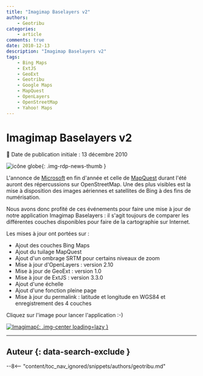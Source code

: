 ```yaml
---
title: "Imagimap Baselayers v2"
authors:
    - Geotribu
categories:
    - article
comments: true
date: 2010-12-13
description: "Imagimap Baselayers v2"
tags:
    - Bing Maps
    - ExtJS
    - GeoExt
    - Geotribu
    - Google Maps
    - MapQuest
    - OpenLayers
    - OpenStreetMap
    - Yahoo! Maps
---
```


# Imagimap Baselayers v2

:calendar: Date de publication initiale : 13 décembre 2010

![icône globe](https://cdn.geotribu.fr/img/internal/icons-rdp-news/world.png "icône globe"){: .img-rdp-news-thumb }

L'annonce de [Microsoft](http://www.bing.com/community/site_blogs/b/maps/archive/2010/11/23/bing-engages-open-maps-community.aspx) en fin d'année et celle de [MapQuest](http://blog.mapquest.com/) durant l'été auront des répercussions sur OpenStreetMap. Une des plus visibles est la mise à disposition des images aériennes et satellites de Bing à des fins de numérisation.

Nous avons donc profité de ces événements pour faire une mise à jour de notre application Imagimap Baselayers : il s'agit toujours de comparer les différentes couches disponibles pour faire de la cartographie sur Internet.

Les mises à jour ont portées sur :

- Ajout des couches Bing Maps
- Ajout du tuilage MapQuest
- Ajout d'un ombrage SRTM pour certains niveaux de zoom
- Mise à jour d'OpenLayers : version 2.10
- Mise à jour de GeoExt : version 1.0
- Mise à jour de ExtJS : version 3.3.0
- Ajout d'une échelle
- Ajout d'une fonction pleine page
- Mise à jour du permalink : latitude et longitude en WGS84 et enregistrement des 4 couches

Cliquez sur l'image pour lancer l'application :-)  

[![Imagimap](https://cdn.geotribu.fr/img/articles-blog-rdp/articles/2010/imagimap-baselayersv2.png "Imagimap"){: .img-center loading=lazy }](http://geotribu.net/applications/baselayers/index.php)

----

## Auteur {: data-search-exclude }

--8<-- "content/toc_nav_ignored/snippets/authors/geotribu.md"
